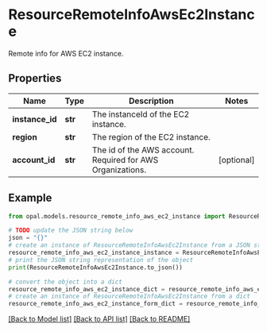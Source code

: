 # ResourceRemoteInfoAwsEc2Instance

Remote info for AWS EC2 instance.

## Properties

Name | Type | Description | Notes
------------ | ------------- | ------------- | -------------
**instance_id** | **str** | The instanceId of the EC2 instance. | 
**region** | **str** | The region of the EC2 instance. | 
**account_id** | **str** | The id of the AWS account. Required for AWS Organizations. | [optional] 

## Example

```python
from opal.models.resource_remote_info_aws_ec2_instance import ResourceRemoteInfoAwsEc2Instance

# TODO update the JSON string below
json = "{}"
# create an instance of ResourceRemoteInfoAwsEc2Instance from a JSON string
resource_remote_info_aws_ec2_instance_instance = ResourceRemoteInfoAwsEc2Instance.from_json(json)
# print the JSON string representation of the object
print(ResourceRemoteInfoAwsEc2Instance.to_json())

# convert the object into a dict
resource_remote_info_aws_ec2_instance_dict = resource_remote_info_aws_ec2_instance_instance.to_dict()
# create an instance of ResourceRemoteInfoAwsEc2Instance from a dict
resource_remote_info_aws_ec2_instance_form_dict = resource_remote_info_aws_ec2_instance.from_dict(resource_remote_info_aws_ec2_instance_dict)
```
[[Back to Model list]](../README.md#documentation-for-models) [[Back to API list]](../README.md#documentation-for-api-endpoints) [[Back to README]](../README.md)


